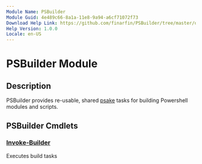 ```yaml
---
Module Name: PSBuilder
Module Guid: 4e489c66-8a1a-11e8-9a94-a6cf71072f73
Download Help Link: https://github.com/finarfin/PSBuilder/tree/master/docs
Help Version: 1.0.0
Locale: en-US
---
```


# PSBuilder Module
## Description
PSBuilder provides re-usable, shared [psake](https://github.com/psake/psake) tasks for building Powershell modules and scripts.

## PSBuilder Cmdlets
### [Invoke-Builder](Invoke-Builder.md)
Executes build tasks

